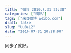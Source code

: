 ```yaml
---
title: "微博 2010.7.31 20:38"
categories: ["嘀咕"]
tags: ["来自微博 weibo.com"]
draft: false
slug: "Uu8aL2"
date: "2010-07-31 20:38:00"
---
```


<p>同步了就好。 ​​​​</p>
